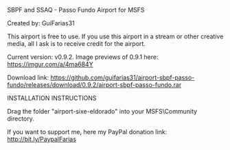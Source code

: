 SBPF and SSAQ - Passo Fundo
Airport for MSFS

Created by: GuiFarias31

This airport is free to use. If you use this airport in a stream or other creative media, all I ask is to receive credit for the airport.

Current version: v0.9.2. Image previews of 0.9.1 here: https://imgur.com/a/4ma684Y

Download link: https://github.com/guifarias31/airport-sbpf-passo-fundo/releases/download/0.9.2/airport-sbpf-passo-fundo.rar

INSTALLATION INSTRUCTIONS

Drag the folder "airport-sixe-eldorado" into your MSFS\Community directory.

If you want to support me, here my PayPal donation link: http://bit.ly/PaypalFarias
